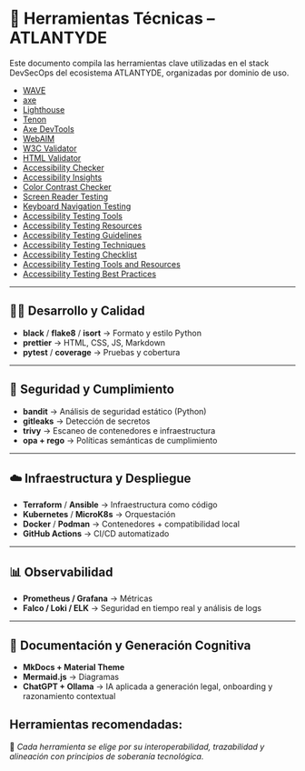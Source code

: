 # 🧰 Herramientas Técnicas – ATLANTYDE

Este documento compila las herramientas clave utilizadas en el stack DevSecOps del ecosistema ATLANTYDE, organizadas por dominio de uso.

- [WAVE](https://wave.webaim.org/)
- [axe](https://www.deque.com/axe/)
- [Lighthouse](https://developers.google.com/web/tools/lighthouse)
- [Tenon](https://tenon.io/)
- [Axe DevTools](https://www.deque.com/axe/devtools/)
- [WebAIM](https://webaim.org/)
- [W3C Validator](https://validator.w3.org/)
- [HTML Validator](https://html5.validator.nu/)
- [Accessibility Checker](https://www.accessibilitychecker.org/)
- [Accessibility Insights](https://accessibilityinsights.io/)
- [Color Contrast Checker](https://webaim.org/resources/contrastchecker/)
- [Screen Reader Testing](https://www.screenreaderaccessibility.com/)
- [Keyboard Navigation Testing](https://www.w3.org/WAI/test-evaluate/navigate/)
- [Accessibility Testing Tools](https://www.w3.org/WAI/test-evaluate/tools/)
- [Accessibility Testing Resources](https://www.w3.org/WAI/test-evaluate/resources/)
- [Accessibility Testing Guidelines](https://www.w3.org/WAI/test-evaluate/guide/)
- [Accessibility Testing Techniques](https://www.w3.org/WAI/test-evaluate/techniques/)
- [Accessibility Testing Checklist](https://www.w3.org/WAI/test-evaluate/checklist/)
- [Accessibility Testing Tools and Resources](https://www.w3.org/WAI/test-evaluate/tools-resources/)  
- [Accessibility Testing Best Practices](https://www.w3.org/WAI/test-evaluate/best-practices/)

---

## 👨‍💻 Desarrollo y Calidad

* **black** / **flake8** / **isort** → Formato y estilo Python
* **prettier** → HTML, CSS, JS, Markdown
* **pytest** / **coverage** → Pruebas y cobertura

---

## 🔐 Seguridad y Cumplimiento

* **bandit** → Análisis de seguridad estático (Python)
* **gitleaks** → Detección de secretos
* **trivy** → Escaneo de contenedores e infraestructura
* **opa + rego** → Políticas semánticas de cumplimiento

---

## ☁️ Infraestructura y Despliegue

* **Terraform** / **Ansible** → Infraestructura como código
* **Kubernetes** / **MicroK8s** → Orquestación
* **Docker** / **Podman** → Contenedores + compatibilidad local
* **GitHub Actions** → CI/CD automatizado

---

## 📊 Observabilidad

* **Prometheus / Grafana** → Métricas
* **Falco / Loki / ELK** → Seguridad en tiempo real y análisis de logs

---

## 📖 Documentación y Generación Cognitiva

* **MkDocs + Material Theme**
* **Mermaid.js** → Diagramas
* **ChatGPT + Ollama** → IA aplicada a generación legal, onboarding y razonamiento contextual

##  Herramientas recomendadas:



🧠 *Cada herramienta se elige por su interoperabilidad, trazabilidad y alineación con principios de soberanía tecnológica.*
